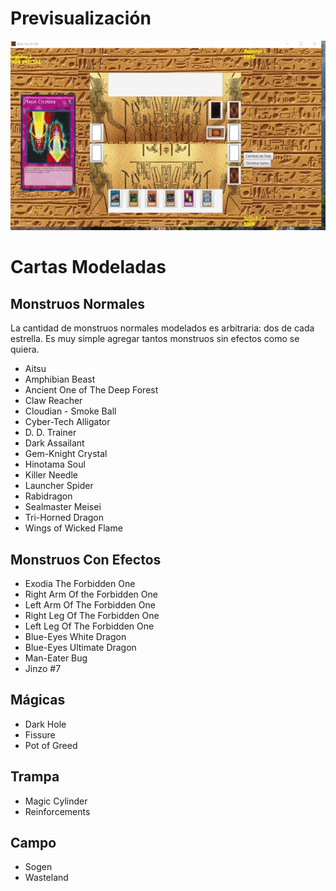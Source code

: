 # Previsualización
![alt text](media/mini_yu_gi_oh.gif)

# Cartas Modeladas

## Monstruos Normales
La cantidad de monstruos normales modelados es arbitraria: dos de cada estrella. Es muy simple agregar tantos monstruos sin efectos como se quiera.

* Aitsu
* Amphibian Beast
* Ancient One of The Deep Forest
* Claw Reacher
* Cloudian - Smoke Ball
* Cyber-Tech Alligator
* D. D. Trainer
* Dark Assailant
* Gem-Knight Crystal
* Hinotama Soul
* Killer Needle
* Launcher Spider
* Rabidragon
* Sealmaster Meisei
* Tri-Horned Dragon
* Wings of Wicked Flame

## Monstruos Con Efectos
* Exodia The Forbidden One
* Right Arm Of the Forbidden One
* Left Arm Of The Forbidden One
* Right Leg Of The Forbidden One
* Left Leg Of The Forbidden One
* Blue-Eyes White Dragon
* Blue-Eyes Ultimate Dragon
* Man-Eater Bug
* Jinzo #7

## Mágicas
* Dark Hole
* Fissure
* Pot of Greed

## Trampa
* Magic Cylinder
* Reinforcements

## Campo
* Sogen
* Wasteland
